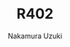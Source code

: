 --- 
slug: "r402"
title: "R402"
publishdate: "2019-01-09"
src: "https://365manga.net/manga/r402"
author: "Nakamura Uzuki"
image: "https://data.365manga.net/images/thumbnails/32520-r402.jpg"
tags: ["Comedy","Drama","Ecchi","Horror","Mystery","Psychological","Romance","Seinen","Tragedy"]
chapters: ["Chapter 6: Ex Oblivione ","Chapter 5: The Haunter Of The Dark ","Chapter 4: Beyond The Wall Of Sleep ","Chapter 3: The Whisperer In Darkness ","Chapter 2: The Lurking Fear ","Chapter 1: Into The Mouth Of Madness"]
chapterlinks: ["https://365manga.net/r402/chapter-6.html","https://365manga.net/r402/chapter-5.html","https://365manga.net/r402/chapter-4.html","https://365manga.net/r402/chapter-3.html","https://365manga.net/r402/chapter-2.html","https://365manga.net/r402/chapter-1.html"]
description: "“R“ or rather Room 402 is the room where our illustrious female main character lives. One day which seems to be by mere coincidence her fate intertwines with that of Sasamoto, a savvy man who seems to be down in the dumps. That is until he picks up a trinket which fell from her nether regions. Prepare yourself for a story of sexual psychological horror as Sasamoto enters into a brave new world."
---
